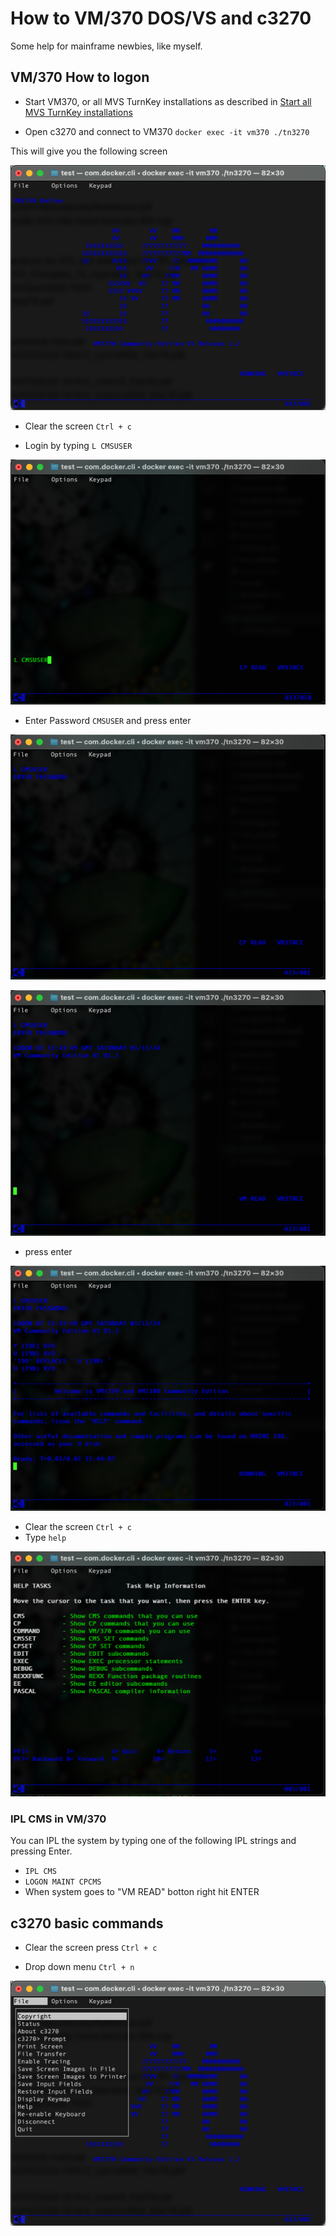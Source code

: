 # How to VM/370 DOS/VS and c3270 

Some help for mainframe newbies, like myself.

## VM/370 How to logon

* Start VM370, or all MVS TurnKey installations as described in [Start all MVS TurnKey installations](./README.md#start-all-mvs-turnkey-installations)

* Open c3270 and connect to VM370 
`docker exec -it vm370 ./tn3270`

This will give you the following screen

![VM370](https://github.com/MortenHarding/docker-mvs38j/blob/main/assets/VM370.png?raw=true)

* Clear the screen
`Ctrl + c`

* Login by typing
`L CMSUSER`

![VM370-Login](https://github.com/MortenHarding/docker-mvs38j/blob/main/assets/VM370-login.png?raw=true)

* Enter Password
`CMSUSER`
and press enter

![VM370-PWD](https://github.com/MortenHarding/docker-mvs38j/blob/main/assets/VM370-enter-pwd.png?raw=true)

![VM370-PWD-1](https://github.com/MortenHarding/docker-mvs38j/blob/main/assets/VM370-after-pwd-1.png?raw=true)

* press enter

![VM370-PWD-2](https://github.com/MortenHarding/docker-mvs38j/blob/main/assets/VM370-after-pwd-2.png?raw=true)

* Clear the screen `Ctrl + c`
* Type `help`

![VM370-HELP](https://github.com/MortenHarding/docker-mvs38j/blob/main/assets/VM370-Help-screen.png?raw=true)

### IPL CMS in VM/370

You can IPL the system by typing one of the following IPL strings and pressing Enter.

* `IPL CMS`
* `LOGON MAINT CPCMS` 
* When system goes to "VM READ" botton right hit ENTER

## c3270 basic commands

* Clear the screen press
`Ctrl + c`

* Drop down menu
`Ctrl + n`

![c3270-dropdwn](https://github.com/MortenHarding/docker-mvs38j/blob/main/assets/c3270-dropdown-menu.png?raw=trueg)